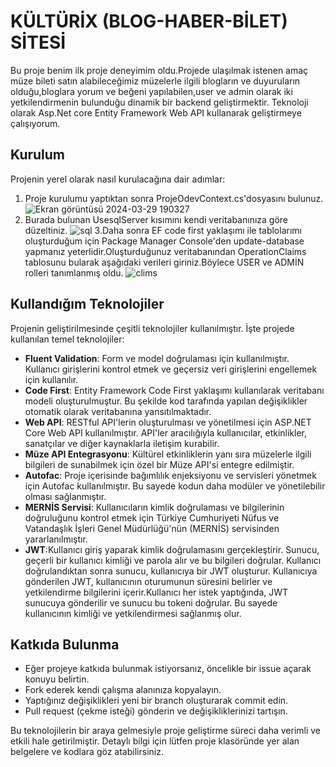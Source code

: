 # KÜLTÜRİX (BLOG-HABER-BİLET) SİTESİ

Bu proje benim ilk proje deneyimim oldu.Projede ulaşılmak istenen amaç  müze bileti satın alabileceğimiz müzelerle ilgili blogların ve duyuruların olduğu,bloglara yorum ve beğeni yapılabilen,user ve admin olarak iki yetkilendirmenin bulunduğu dinamik bir backend geliştirmektir.
Teknoloji olarak Asp.Net core Entity Framework Web API  kullanarak geliştirmeye çalışıyorum.
## Kurulum
Projenin yerel olarak nasıl kurulacağına dair adımlar:

1. Proje kurulumu yaptıktan sonra ProjeOdevContext.cs'dosyasını bulunuz.
 ![Ekran görüntüsü 2024-03-29 190327](https://github.com/EmineTKN97/ProjeOdev_KULTURIX/assets/156480828/953285b8-8097-44e0-b0e8-eb26ad3e2bc0)
2. Burada bulunan UsesqlServer kısımını kendi veritabanınıza göre düzeltiniz. ![sql](https://github.com/EmineTKN97/ProjeOdev_KULTURIX/assets/156480828/f1b62a72-1727-4f0a-b014-1bbdf71ceb7d)
3.Daha sonra  EF code first yaklaşımı ile tablolarımı oluşturduğum için Package Manager Console'den update-database yapmanız yeterlidir.Oluşturduğunuz veritabanından OperationClaims tablosunu bularak aşağıdaki verileri giriniz.Böylece USER ve ADMİN rolleri tanımlanmış oldu.
![clims](https://github.com/EmineTKN97/ProjeOdev_KULTURIX/assets/156480828/cd746934-c1aa-46e5-b209-7bd8886cf639)

   
## Kullandığım Teknolojiler

Projenin geliştirilmesinde çeşitli teknolojiler kullanılmıştır. İşte projede kullanılan temel teknolojiler:

- **Fluent Validation**: Form ve model doğrulaması için kullanılmıştır. Kullanıcı girişlerini kontrol etmek ve geçersiz veri girişlerini engellemek için kullanılır.
- **Code First**: Entity Framework Code First yaklaşımı kullanılarak veritabanı modeli oluşturulmuştur. Bu şekilde kod tarafında yapılan değişiklikler otomatik olarak veritabanına yansıtılmaktadır.
- **Web API**: RESTful API'lerin oluşturulması ve yönetilmesi için ASP.NET Core Web API kullanılmıştır. API'ler aracılığıyla kullanıcılar, etkinlikler, sanatçılar ve diğer kaynaklarla iletişim kurabilir.
- **Müze API Entegrasyonu**: Kültürel etkinliklerin yanı sıra müzelerle ilgili bilgileri de sunabilmek için özel bir Müze API'si entegre edilmiştir.
- **Autofac**: Proje içerisinde bağımlılık enjeksiyonu ve servisleri yönetmek için Autofac kullanılmıştır. Bu sayede kodun daha modüler ve yönetilebilir olması sağlanmıştır.
- **MERNİS Servisi**: Kullanıcıların kimlik doğrulaması ve bilgilerinin doğruluğunu kontrol etmek için Türkiye Cumhuriyeti Nüfus ve Vatandaşlık İşleri Genel Müdürlüğü'nün (MERNİS) servisinden yararlanılmıştır.
- **JWT**:Kullanıcı giriş yaparak kimlik doğrulamasını gerçekleştirir. Sunucu, geçerli bir kullanıcı kimliği ve parola alır ve bu bilgileri doğrular. Kullanıcı doğrulandıktan sonra sunucu, kullanıcıya bir JWT oluşturur. Kullanıcıya gönderilen JWT, kullanıcının oturumunun süresini belirler ve yetkilendirme bilgilerini içerir.Kullanıcı her istek yaptığında, JWT sunucuya gönderilir ve sunucu bu tokeni doğrular. Bu sayede kullanıcının kimliği ve yetkilendirmesi sağlanmış olur.

  
## Katkıda Bulunma

- Eğer projeye katkıda bulunmak istiyorsanız, öncelikle bir issue açarak konuyu belirtin.
- Fork ederek kendi çalışma alanınıza kopyalayın.
- Yaptığınız değişiklikleri yeni bir branch oluşturarak commit edin.
- Pull request (çekme isteği) gönderin ve değişikliklerinizi tartışın.

Bu teknolojilerin bir araya gelmesiyle proje geliştirme süreci daha verimli ve etkili hale getirilmiştir. Detaylı bilgi için lütfen proje klasöründe yer alan belgelere ve kodlara göz atabilirsiniz.
